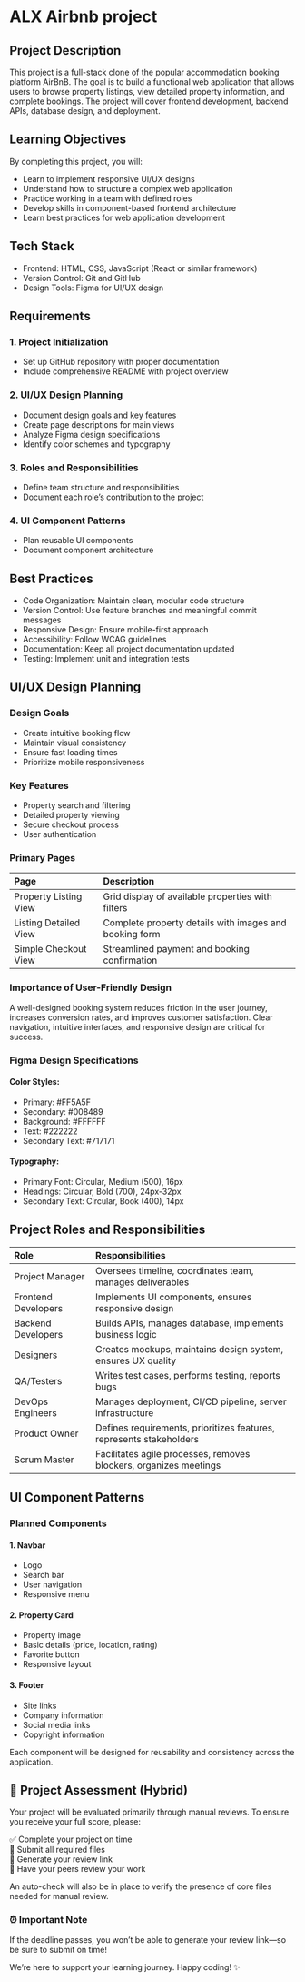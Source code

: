 # ALX Airbnb project

## Project Description

This project is a full-stack clone of the popular accommodation booking platform AirBnB. The goal is to build a functional web application that allows users to browse property listings, view detailed property information, and complete bookings. The project will cover frontend development, backend APIs, database design, and deployment.

## Learning Objectives

By completing this project, you will:

- Learn to implement responsive UI/UX designs
- Understand how to structure a complex web application
- Practice working in a team with defined roles
- Develop skills in component-based frontend architecture
- Learn best practices for web application development

## Tech Stack

- Frontend: HTML, CSS, JavaScript (React or similar framework)
- Version Control: Git and GitHub
- Design Tools: Figma for UI/UX design

## Requirements

### 1. Project Initialization

- Set up GitHub repository with proper documentation
- Include comprehensive README with project overview

### 2. UI/UX Design Planning

- Document design goals and key features
- Create page descriptions for main views
- Analyze Figma design specifications
- Identify color schemes and typography

### 3. Roles and Responsibilities

- Define team structure and responsibilities
- Document each role’s contribution to the project

### 4. UI Component Patterns

- Plan reusable UI components
- Document component architecture

## Best Practices

- Code Organization: Maintain clean, modular code structure
- Version Control: Use feature branches and meaningful commit messages
- Responsive Design: Ensure mobile-first approach
- Accessibility: Follow WCAG guidelines
- Documentation: Keep all project documentation updated
- Testing: Implement unit and integration tests

## UI/UX Design Planning

### Design Goals

- Create intuitive booking flow
- Maintain visual consistency
- Ensure fast loading times
- Prioritize mobile responsiveness

### Key Features

- Property search and filtering
- Detailed property viewing
- Secure checkout process
- User authentication

### Primary Pages

| Page                  | Description                                            |
| :-------------------- | :----------------------------------------------------- |
| Property Listing View | Grid display of available properties with filters      |
| Listing Detailed View | Complete property details with images and booking form |
| Simple Checkout View  | Streamlined payment and booking confirmation           |

### Importance of User-Friendly Design

A well-designed booking system reduces friction in the user journey, increases conversion rates, and improves customer satisfaction. Clear navigation, intuitive interfaces, and responsive design are critical for success.

### Figma Design Specifications

#### Color Styles:

- Primary: #FF5A5F
- Secondary: #008489
- Background: #FFFFFF
- Text: #222222
- Secondary Text: #717171

#### Typography:

- Primary Font: Circular, Medium (500), 16px
- Headings: Circular, Bold (700), 24px-32px
- Secondary Text: Circular, Book (400), 14px

## Project Roles and Responsibilities

| Role                | Responsibilities                                                    |
| :------------------ | :------------------------------------------------------------------ |
| Project Manager     | Oversees timeline, coordinates team, manages deliverables           |
| Frontend Developers | Implements UI components, ensures responsive design                 |
| Backend Developers  | Builds APIs, manages database, implements business logic            |
| Designers           | Creates mockups, maintains design system, ensures UX quality        |
| QA/Testers          | Writes test cases, performs testing, reports bugs                   |
| DevOps Engineers    | Manages deployment, CI/CD pipeline, server infrastructure           |
| Product Owner       | Defines requirements, prioritizes features, represents stakeholders |
| Scrum Master        | Facilitates agile processes, removes blockers, organizes meetings   |

## UI Component Patterns

### Planned Components

#### 1. Navbar

- Logo
- Search bar
- User navigation
- Responsive menu

#### 2. Property Card

- Property image
- Basic details (price, location, rating)
- Favorite button
- Responsive layout

#### 3. Footer

- Site links
- Company information
- Social media links
- Copyright information

Each component will be designed for reusability and consistency across the application.

## 📝 Project Assessment (Hybrid)

Your project will be evaluated primarily through manual reviews. To ensure you receive your full score, please:

✅ Complete your project on time  
📄 Submit all required files  
🔗 Generate your review link  
👥 Have your peers review your work

An auto-check will also be in place to verify the presence of core files needed for manual review.

### ⏰ Important Note

If the deadline passes, you won’t be able to generate your review link—so be sure to submit on time!

We’re here to support your learning journey. Happy coding! ✨
